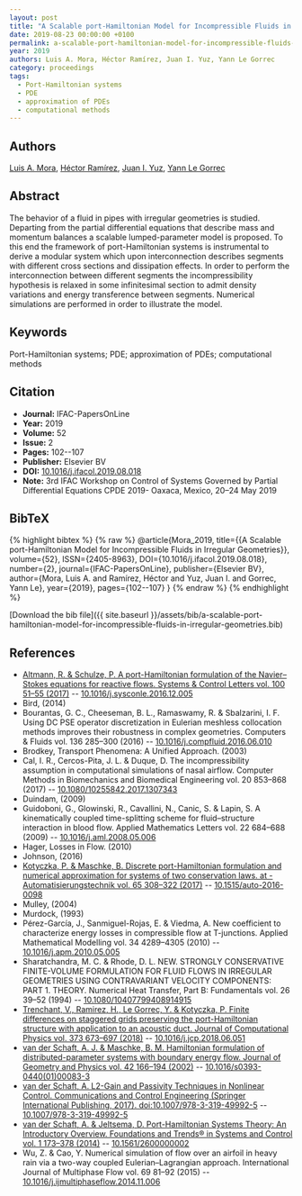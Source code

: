 ```yaml
---
layout: post
title: "A Scalable port-Hamiltonian Model for Incompressible Fluids in Irregular Geometries"
date: 2019-08-23 00:00:00 +0100
permalink: a-scalable-port-hamiltonian-model-for-incompressible-fluids-in-irregular-geometries
year: 2019
authors: Luis A. Mora, Héctor Ramírez, Juan I. Yuz, Yann Le Gorrec
category: proceedings
tags:
  - Port-Hamiltonian systems
  - PDE
  - approximation of PDEs
  - computational methods
---
```

 
## Authors
[Luis A. Mora](authors/luis-a-mora), [Héctor Ramírez](authors/hector-ramirez), [Juan I. Yuz](authors/juan-i-yuz), [Yann Le Gorrec](authors/yann-le-gorrec)
 
## Abstract
The behavior of a fluid in pipes with irregular geometries is studied. Departing from the partial differential equations that describe mass and momentum balances a scalable lumped-parameter model is proposed. To this end the framework of port-Hamiltonian systems is instrumental to derive a modular system which upon interconnection describes segments with different cross sections and dissipation effects. In order to perform the interconnection between different segments the incompressibility hypothesis is relaxed in some infinitesimal section to admit density variations and energy transference between segments. Numerical simulations are performed in order to illustrate the model.
 
## Keywords
Port-Hamiltonian systems; PDE; approximation of PDEs; computational methods
 
## Citation
- **Journal:** IFAC-PapersOnLine
- **Year:** 2019
- **Volume:** 52
- **Issue:** 2
- **Pages:** 102--107
- **Publisher:** Elsevier BV
- **DOI:** [10.1016/j.ifacol.2019.08.018](https://doi.org/10.1016/j.ifacol.2019.08.018)
- **Note:** 3rd IFAC Workshop on Control of Systems Governed by Partial Differential Equations CPDE 2019- Oaxaca, Mexico, 20–24 May 2019
 
## BibTeX
{% highlight bibtex %}
{% raw %}
@article{Mora_2019,
  title={{A Scalable port-Hamiltonian Model for Incompressible Fluids in Irregular Geometries}},
  volume={52},
  ISSN={2405-8963},
  DOI={10.1016/j.ifacol.2019.08.018},
  number={2},
  journal={IFAC-PapersOnLine},
  publisher={Elsevier BV},
  author={Mora, Luis A. and Ramírez, Héctor and Yuz, Juan I. and Gorrec, Yann Le},
  year={2019},
  pages={102--107}
}
{% endraw %}
{% endhighlight %}
 
[Download the bib file]({{ site.baseurl }}/assets/bib/a-scalable-port-hamiltonian-model-for-incompressible-fluids-in-irregular-geometries.bib)
 
## References
- [Altmann, R. & Schulze, P. A port-Hamiltonian formulation of the Navier–Stokes equations for reactive flows. Systems &amp; Control Letters vol. 100 51–55 (2017)](a-port-hamiltonian-formulation-of-the-navier-stokes-equations-for-reactive-flows) -- [10.1016/j.sysconle.2016.12.005](https://doi.org/10.1016/j.sysconle.2016.12.005)
- Bird, (2014)
- Bourantas, G. C., Cheeseman, B. L., Ramaswamy, R. & Sbalzarini, I. F. Using DC PSE operator discretization in Eulerian meshless collocation methods improves their robustness in complex geometries. Computers &amp; Fluids vol. 136 285–300 (2016) -- [10.1016/j.compfluid.2016.06.010](https://doi.org/10.1016/j.compfluid.2016.06.010)
- Brodkey, Transport Phenomena: A Unified Approach. (2003)
- Cal, I. R., Cercos-Pita, J. L. & Duque, D. The incompressibility assumption in computational simulations of nasal airflow. Computer Methods in Biomechanics and Biomedical Engineering vol. 20 853–868 (2017) -- [10.1080/10255842.2017.1307343](https://doi.org/10.1080/10255842.2017.1307343)
- Duindam, (2009)
- Guidoboni, G., Glowinski, R., Cavallini, N., Canic, S. & Lapin, S. A kinematically coupled time-splitting scheme for fluid–structure interaction in blood flow. Applied Mathematics Letters vol. 22 684–688 (2009) -- [10.1016/j.aml.2008.05.006](https://doi.org/10.1016/j.aml.2008.05.006)
- Hager, Losses in Flow. (2010)
- Johnson, (2016)
- [Kotyczka, P. & Maschke, B. Discrete port-Hamiltonian formulation and numerical approximation for systems of two conservation laws. at - Automatisierungstechnik vol. 65 308–322 (2017)](discrete-port-hamiltonian-formulation-and-numerical-approximation-for-systems-of-two-conservation-laws) -- [10.1515/auto-2016-0098](https://doi.org/10.1515/auto-2016-0098)
- Mulley, (2004)
- Murdock, (1993)
- Pérez-García, J., Sanmiguel-Rojas, E. & Viedma, A. New coefficient to characterize energy losses in compressible flow at T-junctions. Applied Mathematical Modelling vol. 34 4289–4305 (2010) -- [10.1016/j.apm.2010.05.005](https://doi.org/10.1016/j.apm.2010.05.005)
- Sharatchandra, M. C. & Rhode, D. L. NEW. STRONGLY CONSERVATIVE FINITE-VOLUME FORMULATION FOR FLUID FLOWS IN IRREGULAR GEOMETRIES USING CONTRAVARIANT VELOCITY COMPONENTS: PART 1. THEORY. Numerical Heat Transfer, Part B: Fundamentals vol. 26 39–52 (1994) -- [10.1080/10407799408914915](https://doi.org/10.1080/10407799408914915)
- [Trenchant, V., Ramirez, H., Le Gorrec, Y. & Kotyczka, P. Finite differences on staggered grids preserving the port-Hamiltonian structure with application to an acoustic duct. Journal of Computational Physics vol. 373 673–697 (2018)](finite-differences-on-staggered-grids-preserving-the-port-hamiltonian-structure-with-application-to-an-acoustic-duct) -- [10.1016/j.jcp.2018.06.051](https://doi.org/10.1016/j.jcp.2018.06.051)
- [van der Schaft, A. J. & Maschke, B. M. Hamiltonian formulation of distributed-parameter systems with boundary energy flow. Journal of Geometry and Physics vol. 42 166–194 (2002)](hamiltonian-formulation-of-distributed-parameter-systems-with-boundary-energy-flow) -- [10.1016/s0393-0440(01)00083-3](https://doi.org/10.1016/s0393-0440(01)00083-3)
- [van der Schaft, A. L2-Gain and Passivity Techniques in Nonlinear Control. Communications and Control Engineering (Springer International Publishing, 2017). doi:10.1007/978-3-319-49992-5](l2-gain-and-passivity-techniques-in-nonlinear-control) -- [10.1007/978-3-319-49992-5](https://doi.org/10.1007/978-3-319-49992-5)
- [van der Schaft, A. & Jeltsema, D. Port-Hamiltonian Systems Theory: An Introductory Overview. Foundations and Trends® in Systems and Control vol. 1 173–378 (2014)](port-hamiltonian-systems-theory-an-introductory-overview) -- [10.1561/2600000002](https://doi.org/10.1561/2600000002)
- Wu, Z. & Cao, Y. Numerical simulation of flow over an airfoil in heavy rain via a two-way coupled Eulerian–Lagrangian approach. International Journal of Multiphase Flow vol. 69 81–92 (2015) -- [10.1016/j.ijmultiphaseflow.2014.11.006](https://doi.org/10.1016/j.ijmultiphaseflow.2014.11.006)

